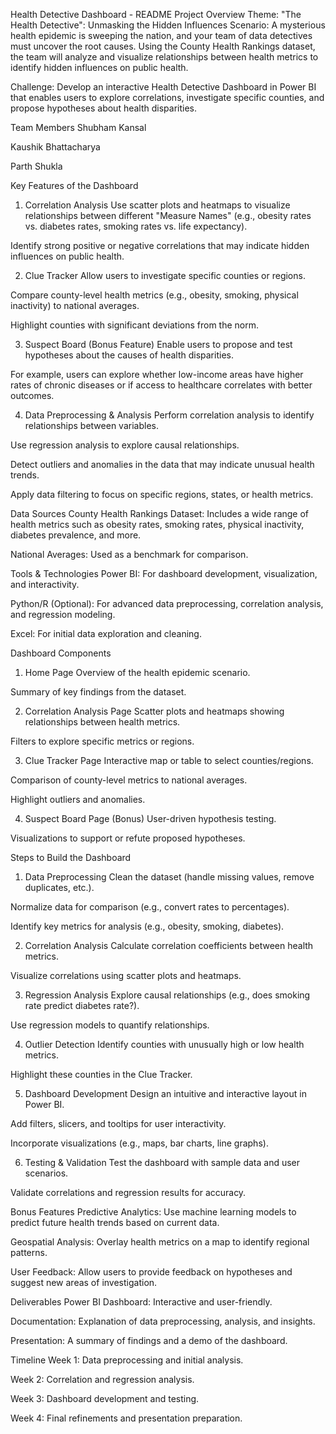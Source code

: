 Health Detective Dashboard - README
Project Overview
Theme: "The Health Detective": Unmasking the Hidden Influences
Scenario: A mysterious health epidemic is sweeping the nation, and your team of data detectives must uncover the root causes. Using the County Health Rankings dataset, the team will analyze and visualize relationships between health metrics to identify hidden influences on public health.

Challenge: Develop an interactive Health Detective Dashboard in Power BI that enables users to explore correlations, investigate specific counties, and propose hypotheses about health disparities.

Team Members
Shubham Kansal

Kaushik Bhattacharya

Parth Shukla

Key Features of the Dashboard
1. Correlation Analysis
Use scatter plots and heatmaps to visualize relationships between different "Measure Names" (e.g., obesity rates vs. diabetes rates, smoking rates vs. life expectancy).

Identify strong positive or negative correlations that may indicate hidden influences on public health.

2. Clue Tracker
Allow users to investigate specific counties or regions.

Compare county-level health metrics (e.g., obesity, smoking, physical inactivity) to national averages.

Highlight counties with significant deviations from the norm.

3. Suspect Board (Bonus Feature)
Enable users to propose and test hypotheses about the causes of health disparities.

For example, users can explore whether low-income areas have higher rates of chronic diseases or if access to healthcare correlates with better outcomes.

4. Data Preprocessing & Analysis
Perform correlation analysis to identify relationships between variables.

Use regression analysis to explore causal relationships.

Detect outliers and anomalies in the data that may indicate unusual health trends.

Apply data filtering to focus on specific regions, states, or health metrics.

Data Sources
County Health Rankings Dataset: Includes a wide range of health metrics such as obesity rates, smoking rates, physical inactivity, diabetes prevalence, and more.

National Averages: Used as a benchmark for comparison.

Tools & Technologies
Power BI: For dashboard development, visualization, and interactivity.

Python/R (Optional): For advanced data preprocessing, correlation analysis, and regression modeling.

Excel: For initial data exploration and cleaning.

Dashboard Components
1. Home Page
Overview of the health epidemic scenario.

Summary of key findings from the dataset.

2. Correlation Analysis Page
Scatter plots and heatmaps showing relationships between health metrics.

Filters to explore specific metrics or regions.

3. Clue Tracker Page
Interactive map or table to select counties/regions.

Comparison of county-level metrics to national averages.

Highlight outliers and anomalies.

4. Suspect Board Page (Bonus)
User-driven hypothesis testing.

Visualizations to support or refute proposed hypotheses.

Steps to Build the Dashboard
1. Data Preprocessing
Clean the dataset (handle missing values, remove duplicates, etc.).

Normalize data for comparison (e.g., convert rates to percentages).

Identify key metrics for analysis (e.g., obesity, smoking, diabetes).

2. Correlation Analysis
Calculate correlation coefficients between health metrics.

Visualize correlations using scatter plots and heatmaps.

3. Regression Analysis
Explore causal relationships (e.g., does smoking rate predict diabetes rate?).

Use regression models to quantify relationships.

4. Outlier Detection
Identify counties with unusually high or low health metrics.

Highlight these counties in the Clue Tracker.

5. Dashboard Development
Design an intuitive and interactive layout in Power BI.

Add filters, slicers, and tooltips for user interactivity.

Incorporate visualizations (e.g., maps, bar charts, line graphs).

6. Testing & Validation
Test the dashboard with sample data and user scenarios.

Validate correlations and regression results for accuracy.

Bonus Features
Predictive Analytics: Use machine learning models to predict future health trends based on current data.

Geospatial Analysis: Overlay health metrics on a map to identify regional patterns.

User Feedback: Allow users to provide feedback on hypotheses and suggest new areas of investigation.

Deliverables
Power BI Dashboard: Interactive and user-friendly.

Documentation: Explanation of data preprocessing, analysis, and insights.

Presentation: A summary of findings and a demo of the dashboard.

Timeline
Week 1: Data preprocessing and initial analysis.

Week 2: Correlation and regression analysis.

Week 3: Dashboard development and testing.

Week 4: Final refinements and presentation preparation.
